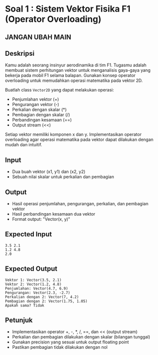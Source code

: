 # Soal 1 : Sistem Vektor Fisika F1 (Operator Overloading)

## JANGAN UBAH MAIN

## Deskripsi
Kamu adalah seorang insinyur aerodinamika di tim F1. Tugasmu adalah membuat sistem perhitungan vektor untuk menganalisis gaya-gaya yang bekerja pada mobil F1 selama balapan. Gunakan konsep operator overloading untuk memudahkan operasi matematika pada vektor 2D.

Buatlah class `Vector2D` yang dapat melakukan operasi:
- Penjumlahan vektor (+)
- Pengurangan vektor (-)
- Perkalian dengan skalar (*)
- Pembagian dengan skalar (/)
- Perbandingan kesamaan (==)
- Output stream (<<)

Setiap vektor memiliki komponen x dan y. Implementasikan operator overloading agar operasi matematika pada vektor dapat dilakukan dengan mudah dan intuitif.

## Input
- Dua buah vektor (x1, y1) dan (x2, y2)
- Sebuah nilai skalar untuk perkalian dan pembagian

## Output
- Hasil operasi penjumlahan, pengurangan, perkalian, dan pembagian vektor
- Hasil perbandingan kesamaan dua vektor
- Format output: "Vector(x, y)"

## Expected Input
```
3.5 2.1
1.2 4.8
2.0
```

## Expected Output
```
Vektor 1: Vector(3.5, 2.1)
Vektor 2: Vector(1.2, 4.8)
Penjumlahan: Vector(4.7, 6.9)
Pengurangan: Vector(2.3, -2.7)
Perkalian dengan 2: Vector(7, 4.2)
Pembagian dengan 2: Vector(1.75, 1.05)
Apakah sama? Tidak
```

## Petunjuk
- Implementasikan operator +, -, *, /, ==, dan << (output stream)
- Perkalian dan pembagian dilakukan dengan skalar (bilangan tunggal)
- Gunakan precision yang sesuai untuk output floating point
- Pastikan pembagian tidak dilakukan dengan nol
